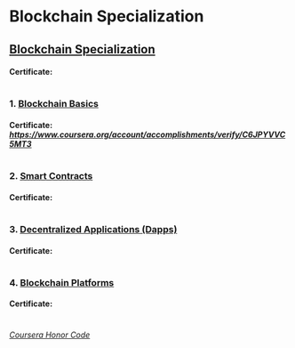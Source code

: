 # Blockchain Specialization


## [Blockchain Specialization](https://www.coursera.org/specializations/blockchain)
####    **Certificate:** 
#

### 1. [Blockchain Basics](https://www.coursera.org/learn/blockchain-basics?specialization=blockchain)

####    **Certificate:** _https://www.coursera.org/account/accomplishments/verify/C6JPYVVC5MT3_
#

### 2. [Smart Contracts](https://www.coursera.org/learn/smarter-contracts?specialization=blockchain)

####    **Certificate:** 
#

### 3. [Decentralized Applications (Dapps)](https://www.coursera.org/learn/decentralized-apps-on-blockchain?specialization=blockchain)

####    **Certificate:** 
#

### 4. [Blockchain Platforms](https://www.coursera.org/learn/blockchain-platforms?specialization=blockchain)

####    **Certificate:** 
#



[*Coursera Honor Code*](https://www.coursera.support/s/article/209818863-Coursera-Honor-Code?language=en_US)

